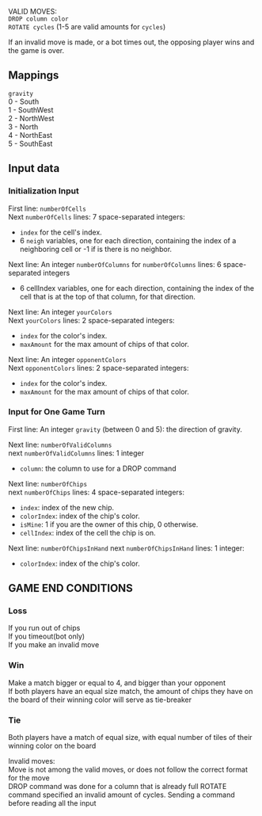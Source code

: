 VALID MOVES:  
`DROP column color`  
`ROTATE cycles` (1-5 are valid amounts for `cycles`)

If an invalid move is made, or a bot times out, the opposing player wins and the game is over.

## Mappings
`gravity`  
0 - South  
1 - SouthWest  
2 - NorthWest  
3 - North  
4 - NorthEast  
5 - SouthEast  
## Input data

### Initialization Input

First line: `numberOfCells`  
Next `numberOfCells` lines: 7 space-separated integers:  
- `index` for the cell's index.  
- 6 `neigh` variables, one for each direction, containing the index of a neighboring cell or -1 if is there is no neighbor.  

Next line: An integer `numberOfColumns`
for `numberOfColumns` lines: 6 space-separated integers
- 6 cellIndex variables, one for each direction, containing the index of the cell that is at the top of that column, for that direction.

Next line: An integer `yourColors`  
Next `yourColors` lines: 2 space-separated integers:
- `index` for the color's index.  
- `maxAmount` for the max amount of chips of that color.  

Next line: An integer `opponentColors`  
Next `opponentColors` lines: 2 space-separated integers:
- `index` for the color's index.  
- `maxAmount` for the max amount of chips of that color.  

### Input for One Game Turn
First line: An integer `gravity` (between 0 and 5): the direction of gravity.  

Next line: `numberOfValidColumns`  
next `numberOfValidColumns` lines: 1 integer 
- `column`: the column to use for a DROP command

Next line: `numberOfChips`  
next `numberOfChips` lines: 4 space-separated integers:  
- `index`: index of the new chip.  
- `colorIndex`: index of the chip's color.  
- `isMine`: 1 if you are the owner of this chip, 0 otherwise.  
- `cellIndex`: index of the cell the chip is on.  

Next line: `numberOfChipsInHand`
next `numberOfChipsInHand` lines: 1 integer:
- `colorIndex`: index of the chip's color.

## GAME END CONDITIONS

### Loss
If you run out of chips  
If you timeout(bot only)  
If you make an invalid move  

### Win
Make a match bigger or equal to 4, and bigger than your opponent  
If both players have an equal size match, the amount of chips they have on the board of their winning color will serve as tie-breaker  

### Tie
Both players have a match of equal size, with equal number of tiles of their winning color on the board  

Invalid moves:  
Move is not among the valid moves, or does not follow the correct format for the move  
DROP command was done for a column that is already full
ROTATE command specified an invalid amount of cycles.
Sending a command before reading all the input  
